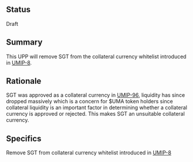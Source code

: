## Status

Draft

## Summary

This UPP will remove SGT from the collateral currency whitelist introduced in [UMIP-8](https://github.com/UMAprotocol/UMIPs/blob/master/UMIPs/umip-8.md). 

## Rationale

SGT was approved as a collateral currency in [UMIP-96](https://github.com/UMAprotocol/UMIPs/blob/master/UMIPs/umip-96.md), liquidity has since dropped massively which is a concern for $UMA token holders since collateral liquidity is an important factor in determining whether a collateral currency is approved or rejected. This makes SGT an unsuitable collateral currency.

## Specifics

Remove SGT from collateral currency whitelist introduced in [UMIP-8](https://github.com/UMAprotocol/UMIPs/blob/master/UMIPs/umip-8.md) 
